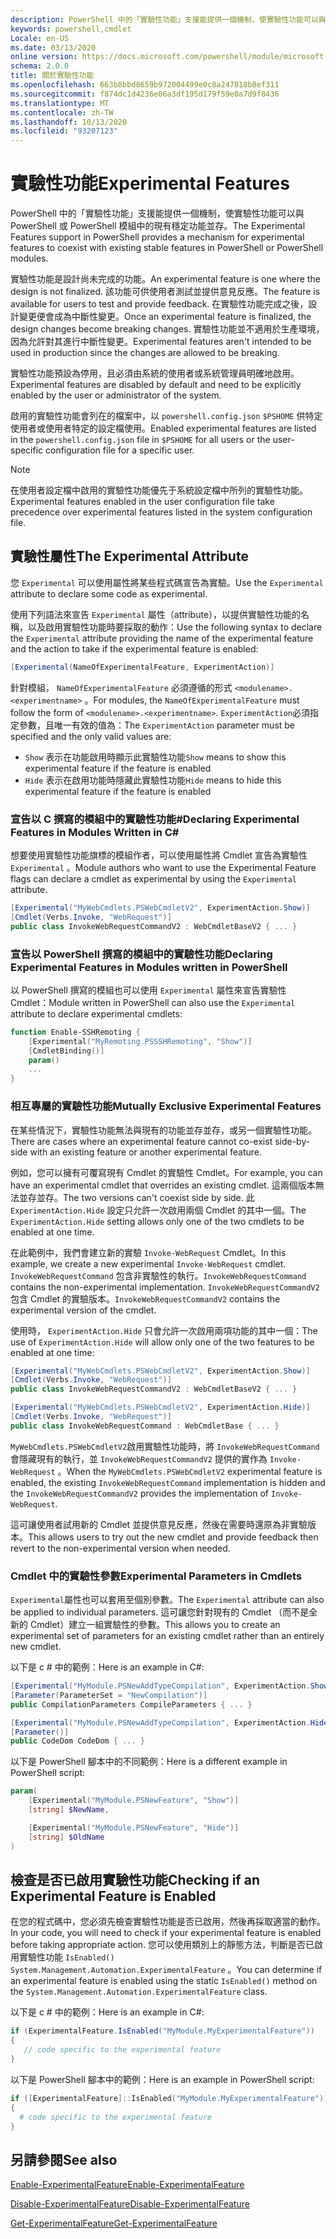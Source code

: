```yaml
---
description: PowerShell 中的「實驗性功能」支援能提供一個機制，使實驗性功能可以與 PowerShell 或 PowerShell 模組中的現有穩定功能並存。
keywords: powershell,cmdlet
Locale: en-US
ms.date: 03/13/2020
online version: https://docs.microsoft.com/powershell/module/microsoft.powershell.core/about/about_experimental_features?view=powershell-6&WT.mc_id=ps-gethelp
schema: 2.0.0
title: 關於實驗性功能
ms.openlocfilehash: 663b8bbd8659b972004499e0c8a247818b8ef311
ms.sourcegitcommit: f874dc1d4236e06a3df195d179f59e0a7d9f8436
ms.translationtype: MT
ms.contentlocale: zh-TW
ms.lasthandoff: 10/13/2020
ms.locfileid: "93207123"
---
```

# <a name="experimental-features"></a><span data-ttu-id="db949-104">實驗性功能</span><span class="sxs-lookup"><span data-stu-id="db949-104">Experimental Features</span></span>

<span data-ttu-id="db949-105">PowerShell 中的「實驗性功能」支援能提供一個機制，使實驗性功能可以與 PowerShell 或 PowerShell 模組中的現有穩定功能並存。</span><span class="sxs-lookup"><span data-stu-id="db949-105">The Experimental Features support in PowerShell provides a mechanism for experimental features to coexist with existing stable features in PowerShell or PowerShell modules.</span></span>

<span data-ttu-id="db949-106">實驗性功能是設計尚未完成的功能。</span><span class="sxs-lookup"><span data-stu-id="db949-106">An experimental feature is one where the design is not finalized.</span></span> <span data-ttu-id="db949-107">該功能可供使用者測試並提供意見反應。</span><span class="sxs-lookup"><span data-stu-id="db949-107">The feature is available for users to test and provide feedback.</span></span> <span data-ttu-id="db949-108">在實驗性功能完成之後，設計變更便會成為中斷性變更。</span><span class="sxs-lookup"><span data-stu-id="db949-108">Once an experimental feature is finalized, the design changes become breaking changes.</span></span> <span data-ttu-id="db949-109">實驗性功能並不適用於生產環境，因為允許對其進行中斷性變更。</span><span class="sxs-lookup"><span data-stu-id="db949-109">Experimental features aren't intended to be used in production since the changes are allowed to be breaking.</span></span>

<span data-ttu-id="db949-110">實驗性功能預設為停用，且必須由系統的使用者或系統管理員明確地啟用。</span><span class="sxs-lookup"><span data-stu-id="db949-110">Experimental features are disabled by default and need to be explicitly enabled by the user or administrator of the system.</span></span>

<span data-ttu-id="db949-111">啟用的實驗性功能會列在的檔案中，以 `powershell.config.json` `$PSHOME` 供特定使用者或使用者特定的設定檔使用。</span><span class="sxs-lookup"><span data-stu-id="db949-111">Enabled experimental features are listed in the `powershell.config.json` file in `$PSHOME` for all users or the user-specific configuration file for a specific user.</span></span>

> [!NOTE]
> <span data-ttu-id="db949-112">在使用者設定檔中啟用的實驗性功能優先于系統設定檔中所列的實驗性功能。</span><span class="sxs-lookup"><span data-stu-id="db949-112">Experimental features enabled in the user configuration file take precedence over experimental features listed in the system configuration file.</span></span>

## <a name="the-experimental-attribute"></a><span data-ttu-id="db949-113">實驗性屬性</span><span class="sxs-lookup"><span data-stu-id="db949-113">The Experimental Attribute</span></span>

<span data-ttu-id="db949-114">您 `Experimental` 可以使用屬性將某些程式碼宣告為實驗。</span><span class="sxs-lookup"><span data-stu-id="db949-114">Use the `Experimental` attribute to declare some code as experimental.</span></span>

<span data-ttu-id="db949-115">使用下列語法來宣告 `Experimental` 屬性（attribute），以提供實驗性功能的名稱，以及啟用實驗性功能時要採取的動作：</span><span class="sxs-lookup"><span data-stu-id="db949-115">Use the following syntax to declare the `Experimental` attribute providing the name of the experimental feature and the action to take if the experimental feature is enabled:</span></span>

```csharp
[Experimental(NameOfExperimentalFeature, ExperimentAction)]
```

<span data-ttu-id="db949-116">針對模組， `NameOfExperimentalFeature` 必須遵循的形式 `<modulename>.<experimentname>` 。</span><span class="sxs-lookup"><span data-stu-id="db949-116">For modules, the `NameOfExperimentalFeature` must follow the form of `<modulename>.<experimentname>`.</span></span> <span data-ttu-id="db949-117">`ExperimentAction`必須指定參數，且唯一有效的值為：</span><span class="sxs-lookup"><span data-stu-id="db949-117">The `ExperimentAction` parameter must be specified and the only valid values are:</span></span>

- <span data-ttu-id="db949-118">`Show` 表示在功能啟用時顯示此實驗性功能</span><span class="sxs-lookup"><span data-stu-id="db949-118">`Show` means to show this experimental feature if the feature is enabled</span></span>
- <span data-ttu-id="db949-119">`Hide` 表示在啟用功能時隱藏此實驗性功能</span><span class="sxs-lookup"><span data-stu-id="db949-119">`Hide` means to hide this experimental feature if the feature is enabled</span></span>

### <a name="declaring-experimental-features-in-modules-written-in-c"></a><span data-ttu-id="db949-120">宣告以 C 撰寫的模組中的實驗性功能\#</span><span class="sxs-lookup"><span data-stu-id="db949-120">Declaring Experimental Features in Modules Written in C\#</span></span>

<span data-ttu-id="db949-121">想要使用實驗性功能旗標的模組作者，可以使用屬性將 Cmdlet 宣告為實驗性 `Experimental` 。</span><span class="sxs-lookup"><span data-stu-id="db949-121">Module authors who want to use the Experimental Feature flags can declare a cmdlet as experimental by using the `Experimental` attribute.</span></span>

```csharp
[Experimental("MyWebCmdlets.PSWebCmdletV2", ExperimentAction.Show)]
[Cmdlet(Verbs.Invoke, "WebRequest")]
public class InvokeWebRequestCommandV2 : WebCmdletBaseV2 { ... }
```

### <a name="declaring-experimental-features-in-modules-written-in-powershell"></a><span data-ttu-id="db949-122">宣告以 PowerShell 撰寫的模組中的實驗性功能</span><span class="sxs-lookup"><span data-stu-id="db949-122">Declaring Experimental Features in Modules written in PowerShell</span></span>

<span data-ttu-id="db949-123">以 PowerShell 撰寫的模組也可以使用 `Experimental` 屬性來宣告實驗性 Cmdlet：</span><span class="sxs-lookup"><span data-stu-id="db949-123">Module written in PowerShell can also use the `Experimental` attribute to declare experimental cmdlets:</span></span>

```powershell
function Enable-SSHRemoting {
    [Experimental("MyRemoting.PSSSHRemoting", "Show")]
    [CmdletBinding()]
    param()
    ...
}
```

### <a name="mutually-exclusive-experimental-features"></a><span data-ttu-id="db949-124">相互專屬的實驗性功能</span><span class="sxs-lookup"><span data-stu-id="db949-124">Mutually Exclusive Experimental Features</span></span>

<span data-ttu-id="db949-125">在某些情況下，實驗性功能無法與現有的功能並存並存，或另一個實驗性功能。</span><span class="sxs-lookup"><span data-stu-id="db949-125">There are cases where an experimental feature cannot co-exist side-by-side with an existing feature or another experimental feature.</span></span>

<span data-ttu-id="db949-126">例如，您可以擁有可覆寫現有 Cmdlet 的實驗性 Cmdlet。</span><span class="sxs-lookup"><span data-stu-id="db949-126">For example, you can have an experimental cmdlet that overrides an existing cmdlet.</span></span> <span data-ttu-id="db949-127">這兩個版本無法並存並存。</span><span class="sxs-lookup"><span data-stu-id="db949-127">The two versions can't coexist side by side.</span></span> <span data-ttu-id="db949-128">此 `ExperimentAction.Hide` 設定只允許一次啟用兩個 Cmdlet 的其中一個。</span><span class="sxs-lookup"><span data-stu-id="db949-128">The `ExperimentAction.Hide` setting allows only one of the two cmdlets to be enabled at one time.</span></span>

<span data-ttu-id="db949-129">在此範例中，我們會建立新的實驗 `Invoke-WebRequest` Cmdlet。</span><span class="sxs-lookup"><span data-stu-id="db949-129">In this example, we create a new experimental `Invoke-WebRequest` cmdlet.</span></span>
<span data-ttu-id="db949-130">`InvokeWebRequestCommand` 包含非實驗性的執行。</span><span class="sxs-lookup"><span data-stu-id="db949-130">`InvokeWebRequestCommand` contains the non-experimental implementation.</span></span>
<span data-ttu-id="db949-131">`InvokeWebRequestCommandV2` 包含 Cmdlet 的實驗版本。</span><span class="sxs-lookup"><span data-stu-id="db949-131">`InvokeWebRequestCommandV2` contains the experimental version of the cmdlet.</span></span>

<span data-ttu-id="db949-132">使用時， `ExperimentAction.Hide` 只會允許一次啟用兩項功能的其中一個：</span><span class="sxs-lookup"><span data-stu-id="db949-132">The use of `ExperimentAction.Hide` will allow only one of the two features to be enabled at one time:</span></span>

```csharp
[Experimental("MyWebCmdlets.PSWebCmdletV2", ExperimentAction.Show)]
[Cmdlet(Verbs.Invoke, "WebRequest")]
public class InvokeWebRequestCommandV2 : WebCmdletBaseV2 { ... }

[Experimental("MyWebCmdlets.PSWebCmdletV2", ExperimentAction.Hide)]
[Cmdlet(Verbs.Invoke, "WebRequest")]
public class InvokeWebRequestCommand : WebCmdletBase { ... }
```

<span data-ttu-id="db949-133">`MyWebCmdlets.PSWebCmdletV2`啟用實驗性功能時，將 `InvokeWebRequestCommand` 會隱藏現有的執行，並 `InvokeWebRequestCommandV2` 提供的實作為 `Invoke-WebRequest` 。</span><span class="sxs-lookup"><span data-stu-id="db949-133">When the `MyWebCmdlets.PSWebCmdletV2` experimental feature is enabled, the existing `InvokeWebRequestCommand` implementation is hidden and the `InvokeWebRequestCommandV2` provides the implementation of `Invoke-WebRequest`.</span></span>

<span data-ttu-id="db949-134">這可讓使用者試用新的 Cmdlet 並提供意見反應，然後在需要時還原為非實驗版本。</span><span class="sxs-lookup"><span data-stu-id="db949-134">This allows users to try out the new cmdlet and provide feedback then revert to the non-experimental version when needed.</span></span>

### <a name="experimental-parameters-in-cmdlets"></a><span data-ttu-id="db949-135">Cmdlet 中的實驗性參數</span><span class="sxs-lookup"><span data-stu-id="db949-135">Experimental Parameters in Cmdlets</span></span>

<span data-ttu-id="db949-136">`Experimental`屬性也可以套用至個別參數。</span><span class="sxs-lookup"><span data-stu-id="db949-136">The `Experimental` attribute can also be applied to individual parameters.</span></span> <span data-ttu-id="db949-137">這可讓您針對現有的 Cmdlet （而不是全新的 Cmdlet）建立一組實驗性的參數。</span><span class="sxs-lookup"><span data-stu-id="db949-137">This allows you to create an experimental set of parameters for an existing cmdlet rather than an entirely new cmdlet.</span></span>

<span data-ttu-id="db949-138">以下是 c # 中的範例：</span><span class="sxs-lookup"><span data-stu-id="db949-138">Here is an example in C#:</span></span>

```csharp
[Experimental("MyModule.PSNewAddTypeCompilation", ExperimentAction.Show)]
[Parameter(ParameterSet = "NewCompilation")]
public CompilationParameters CompileParameters { ... }

[Experimental("MyModule.PSNewAddTypeCompilation", ExperimentAction.Hide)]
[Parameter()]
public CodeDom CodeDom { ... }
```

<span data-ttu-id="db949-139">以下是 PowerShell 腳本中的不同範例：</span><span class="sxs-lookup"><span data-stu-id="db949-139">Here is a different example in PowerShell script:</span></span>

```powershell
param(
    [Experimental("MyModule.PSNewFeature", "Show")]
    [string] $NewName,

    [Experimental("MyModule.PSNewFeature", "Hide")]
    [string] $OldName
)
```

## <a name="checking-if-an-experimental-feature-is-enabled"></a><span data-ttu-id="db949-140">檢查是否已啟用實驗性功能</span><span class="sxs-lookup"><span data-stu-id="db949-140">Checking if an Experimental Feature is Enabled</span></span>

<span data-ttu-id="db949-141">在您的程式碼中，您必須先檢查實驗性功能是否已啟用，然後再採取適當的動作。</span><span class="sxs-lookup"><span data-stu-id="db949-141">In your code, you will need to check if your experimental feature is enabled before taking appropriate action.</span></span> <span data-ttu-id="db949-142">您可以使用類別上的靜態方法，判斷是否已啟用實驗性功能 `IsEnabled()` `System.Management.Automation.ExperimentalFeature` 。</span><span class="sxs-lookup"><span data-stu-id="db949-142">You can determine if an experimental feature is enabled using the static `IsEnabled()` method on the `System.Management.Automation.ExperimentalFeature` class.</span></span>

<span data-ttu-id="db949-143">以下是 c # 中的範例：</span><span class="sxs-lookup"><span data-stu-id="db949-143">Here is an example in C#:</span></span>

```csharp
if (ExperimentalFeature.IsEnabled("MyModule.MyExperimentalFeature"))
{
   // code specific to the experimental feature
}
```

<span data-ttu-id="db949-144">以下是 PowerShell 腳本中的範例：</span><span class="sxs-lookup"><span data-stu-id="db949-144">Here is an example in PowerShell script:</span></span>

```powershell
if ([ExperimentalFeature]::IsEnabled("MyModule.MyExperimentalFeature"))
{
  # code specific to the experimental feature
}
```

## <a name="see-also"></a><span data-ttu-id="db949-145">另請參閱</span><span class="sxs-lookup"><span data-stu-id="db949-145">See also</span></span>

[<span data-ttu-id="db949-146">Enable-ExperimentalFeature</span><span class="sxs-lookup"><span data-stu-id="db949-146">Enable-ExperimentalFeature</span></span>](xref:Microsoft.PowerShell.Core.Enable-ExperimentalFeature)

[<span data-ttu-id="db949-147">Disable-ExperimentalFeature</span><span class="sxs-lookup"><span data-stu-id="db949-147">Disable-ExperimentalFeature</span></span>](xref:Microsoft.PowerShell.Core.Disable-ExperimentalFeature)

[<span data-ttu-id="db949-148">Get-ExperimentalFeature</span><span class="sxs-lookup"><span data-stu-id="db949-148">Get-ExperimentalFeature</span></span>](xref:Microsoft.PowerShell.Core.Get-ExperimentalFeature)
